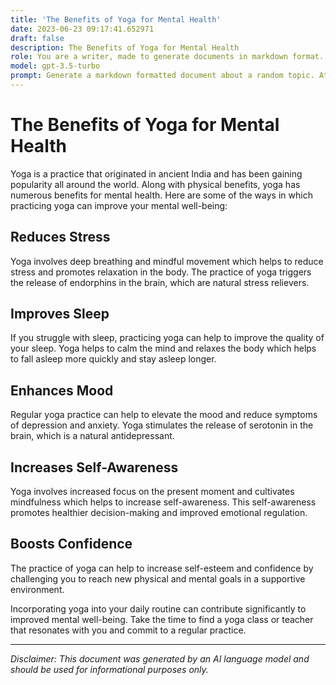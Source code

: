 ```yaml
---
title: 'The Benefits of Yoga for Mental Health'
date: 2023-06-23 09:17:41.652971
draft: false
description: The Benefits of Yoga for Mental Health
role: You are a writer, made to generate documents in markdown format. It is very important that all of the documents you generate are in valid markdown format.
model: gpt-3.5-turbo
prompt: Generate a markdown formatted document about a random topic. At the bottom, include a disclaimer explaining that the document was generated by you. The first line of the document should be the title. Make sure that the entire document is in proper markdown format, using a mix of various tags to make the document visually appealing.
---
```


# The Benefits of Yoga for Mental Health

Yoga is a practice that originated in ancient India and has been gaining popularity all around the world. Along with physical benefits, yoga has numerous benefits for mental health. Here are some of the ways in which practicing yoga can improve your mental well-being:

## Reduces Stress

Yoga involves deep breathing and mindful movement which helps to reduce stress and promotes relaxation in the body. The practice of yoga triggers the release of endorphins in the brain, which are natural stress relievers. 

## Improves Sleep

If you struggle with sleep, practicing yoga can help to improve the quality of your sleep. Yoga helps to calm the mind and relaxes the body which helps to fall asleep more quickly and stay asleep longer.

## Enhances Mood

Regular yoga practice can help to elevate the mood and reduce symptoms of depression and anxiety. Yoga stimulates the release of serotonin in the brain, which is a natural antidepressant.

## Increases Self-Awareness

Yoga involves increased focus on the present moment and cultivates mindfulness which helps to increase self-awareness. This self-awareness promotes healthier decision-making and improved emotional regulation.

## Boosts Confidence

The practice of yoga can help to increase self-esteem and confidence by challenging you to reach new physical and mental goals in a supportive environment.

Incorporating yoga into your daily routine can contribute significantly to improved mental well-being. Take the time to find a yoga class or teacher that resonates with you and commit to a regular practice.

---

*Disclaimer: This document was generated by an AI language model and should be used for informational purposes only.*